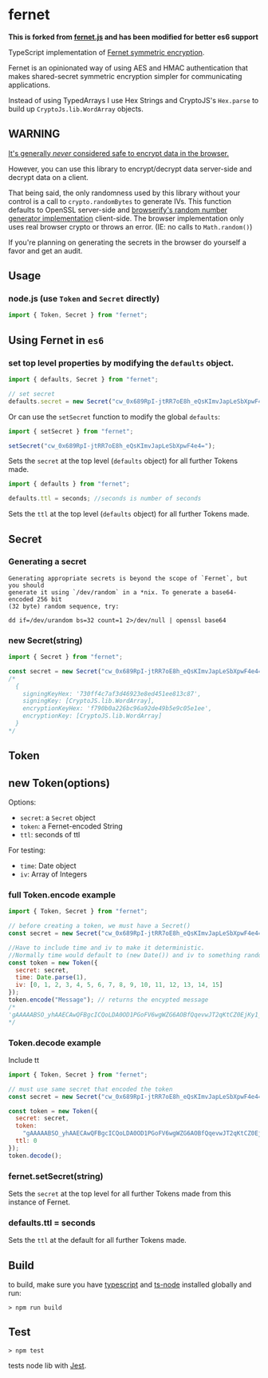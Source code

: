 # fernet

**This is forked from [fernet.js](https://github.com/csquared/fernet.js) and has been modified for better es6 support**

TypeScript implementation of <a href="https://github.com/kr/fernet-spec">Fernet symmetric encryption</a>.

Fernet is an opinionated way of using AES and HMAC authentication that makes
shared-secret symmetric encryption simpler for communicating applications.

Instead of using TypedArrays I use Hex Strings and CryptoJS's `Hex.parse`
to build up `CryptoJs.lib.WordArray` objects.

## WARNING

[It's generally _never_ considered safe to encrypt data in the browser.](http://www.matasano.com/articles/javascript-cryptography/)

However, you can use this library to encrypt/decrypt data server-side and decrypt data on a client.

That being said, the only randomness used by this library without your control is a call to `crypto.randomBytes` to generate IVs.
This function defaults to OpenSSL server-side and [browserify's random number generator implementation](https://github.com/crypto-browserify/crypto-browserify/blob/master/index.js)
client-side. The browser implementation only uses real browser crypto or throws an error. (IE: no calls to `Math.random()`)

If you're planning on generating the secrets in the browser do yourself a favor and get an audit.

## Usage

### node.js (use `Token` and `Secret` directly)

```js
import { Token, Secret } from "fernet";
```

## Using Fernet in `es6`

### set top level properties by modifying the `defaults` object.

```js
import { defaults, Secret } from "fernet";

// set secret
defaults.secret = new Secret("cw_0x689RpI-jtRR7oE8h_eQsKImvJapLeSbXpwF4e4=");
```

Or can use the `setSecret` function to modify the global `defaults`:

```js
import { setSecret } from "fernet";

setSecret("cw_0x689RpI-jtRR7oE8h_eQsKImvJapLeSbXpwF4e4=");
```

Sets the `secret` at the top level (`defaults` object) for all further Tokens made.

```js
import { defaults } from "fernet";

defaults.ttl = seconds; //seconds is number of seconds
```

Sets the `ttl` at the top level (`defaults` object) for all further Tokens made.

## Secret

### Generating a secret

    Generating appropriate secrets is beyond the scope of `Fernet`, but you should
    generate it using `/dev/random` in a *nix. To generate a base64-encoded 256 bit
    (32 byte) random sequence, try:

    dd if=/dev/urandom bs=32 count=1 2>/dev/null | openssl base64

### new Secret(string)

```javascript
import { Secret } from "fernet";

const secret = new Secret("cw_0x689RpI-jtRR7oE8h_eQsKImvJapLeSbXpwF4e4=");
/*
  {
    signingKeyHex: '730ff4c7af3d46923e8ed451ee813c87',
    signingKey: [CryptoJS.lib.WordArray],
    encryptionKeyHex: 'f790b0a226bc96a92de49b5e9c05e1ee',
    encryptionKey: [CryptoJS.lib.WordArray]
  }
*/
```

## Token

## new Token(options)

Options:

- `secret`: a `Secret` object
- `token`: a Fernet-encoded String
- `ttl`: seconds of ttl

For testing:

- `time`: Date object
- `iv`: Array of Integers

### full Token.encode example

```javascript
import { Token, Secret } from "fernet";

// before creating a token, we must have a Secret()
const secret = new Secret("cw_0x689RpI-jtRR7oE8h_eQsKImvJapLeSbXpwF4e4=");

//Have to include time and iv to make it deterministic.
//Normally time would default to (new Date()) and iv to something random.
const token = new Token({
  secret: secret,
  time: Date.parse(1),
  iv: [0, 1, 2, 3, 4, 5, 6, 7, 8, 9, 10, 11, 12, 13, 14, 15]
});
token.encode("Message"); // returns the encypted message
/*
'gAAAAABSO_yhAAECAwQFBgcICQoLDA0OD1PGoFV6wgWZG6AOBfQqevwJT2qKtCZ0EjKy1_TvyxTseR_3ebIF6Ph-xa2QT_tEvg=='
*/
```

### Token.decode example

Include tt

```js
import { Token, Secret } from "fernet";

// must use same secret that encoded the token
const secret = new Secret("cw_0x689RpI-jtRR7oE8h_eQsKImvJapLeSbXpwF4e4=");

const token = new Token({
  secret: secret,
  token:
    "gAAAAABSO_yhAAECAwQFBgcICQoLDA0OD1PGoFV6wgWZG6AOBfQqevwJT2qKtCZ0EjKy1_TvyxTseR_3ebIF6Ph-xa2QT_tEvg==",
  ttl: 0
});
token.decode();
```

### fernet.setSecret(string)

Sets the `secret` at the top level for all further Tokens made
from this instance of Fernet.

### defaults.ttl = seconds

Sets the `ttl` at the default for all further Tokens made.

## Build

to build, make sure you have [typescript](https://www.npmjs.com/package/typescript) and [ts-node](https://www.npmjs.com/package/ts-node) installed globally and run:

    > npm run build

## Test

    > npm test

tests node lib with [Jest](https://jestjs.io).


